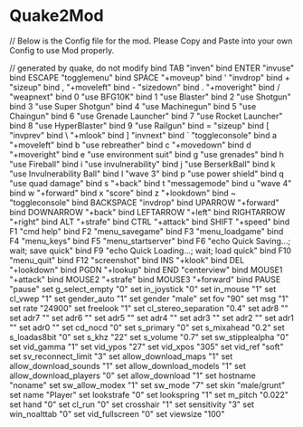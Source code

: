 # Quake2Mod
// Below is the Config file for the mod. Please Copy and Paste into your own Config to use Mod properly.

// generated by quake, do not modify
bind TAB "inven"
bind ENTER "invuse"
bind ESCAPE "togglemenu"
bind SPACE "+moveup"
bind ' "invdrop"
bind + "sizeup"
bind , "+moveleft"
bind - "sizedown"
bind . "+moveright"
bind / "weapnext"
bind 0 "use BFG10K"
bind 1 "use Blaster"
bind 2 "use Shotgun"
bind 3 "use Super Shotgun"
bind 4 "use Machinegun"
bind 5 "use Chaingun"
bind 6 "use Grenade Launcher"
bind 7 "use Rocket Launcher"
bind 8 "use HyperBlaster"
bind 9 "use Railgun"
bind = "sizeup"
bind [ "invprev"
bind \ "+mlook"
bind ] "invnext"
bind ` "toggleconsole"
bind a "+moveleft"
bind b "use rebreather"
bind c "+movedown"
bind d "+moveright"
bind e "use environment suit"
bind g "use grenades"
bind h "use Fireball"
bind i "use invulnerability"
bind j "use BerserkBall"
bind k "use Invulnerability Ball"
bind l "wave 3"
bind p "use power shield"
bind q "use quad damage"
bind s "+back"
bind t "messagemode"
bind u "wave 4"
bind w "+forward"
bind x "score"
bind z "+lookdown"
bind ~ "toggleconsole"
bind BACKSPACE "invdrop"
bind UPARROW "+forward"
bind DOWNARROW "+back"
bind LEFTARROW "+left"
bind RIGHTARROW "+right"
bind ALT "+strafe"
bind CTRL "+attack"
bind SHIFT "+speed"
bind F1 "cmd help"
bind F2 "menu_savegame"
bind F3 "menu_loadgame"
bind F4 "menu_keys"
bind F5 "menu_startserver"
bind F6 "echo Quick Saving...; wait; save quick"
bind F9 "echo Quick Loading...; wait; load quick"
bind F10 "menu_quit"
bind F12 "screenshot"
bind INS "+klook"
bind DEL "+lookdown"
bind PGDN "+lookup"
bind END "centerview"
bind MOUSE1 "+attack"
bind MOUSE2 "+strafe"
bind MOUSE3 "+forward"
bind PAUSE "pause"
set g_select_empty "0"
set in_joystick "0"
set in_mouse "1"
set cl_vwep "1"
set gender_auto "1"
set gender "male"
set fov "90"
set msg "1"
set rate "24900"
set freelook "1"
set cl_stereo_separation "0.4"
set adr8 ""
set adr7 ""
set adr6 ""
set adr5 ""
set adr4 ""
set adr3 ""
set adr2 ""
set adr1 ""
set adr0 ""
set cd_nocd "0"
set s_primary "0"
set s_mixahead "0.2"
set s_loadas8bit "0"
set s_khz "22"
set s_volume "0.7"
set sw_stipplealpha "0"
set vid_gamma "1"
set vid_ypos "27"
set vid_xpos "305"
set vid_ref "soft"
set sv_reconnect_limit "3"
set allow_download_maps "1"
set allow_download_sounds "1"
set allow_download_models "1"
set allow_download_players "0"
set allow_download "1"
set hostname "noname"
set sw_allow_modex "1"
set sw_mode "7"
set skin "male/grunt"
set name "Player"
set lookstrafe "0"
set lookspring "1"
set m_pitch "0.022"
set hand "0"
set cl_run "0"
set crosshair "1"
set sensitivity "3"
set win_noalttab "0"
set vid_fullscreen "0"
set viewsize "100"
